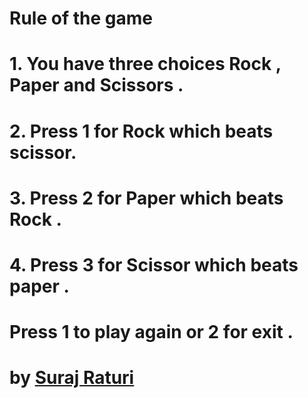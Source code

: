 # <b>Rule of the game</b>
# 1.  You have three choices Rock , Paper and Scissors .
# 2.  Press 1 for  Rock which  beats scissor.
# 3.  Press 2 for Paper which  beats Rock .
# 4.  Press 3 for Scissor which  beats paper .

# Press 1 to play again or 2 for exit .

# by <b><u>Suraj Raturi</u></b>
